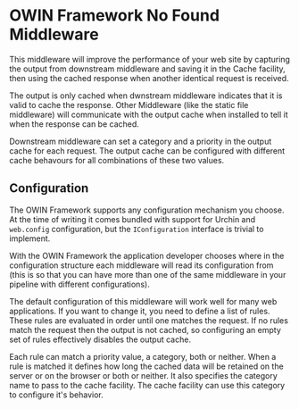 ﻿# OWIN Framework No Found Middleware

This middleware will improve the performance of your web site by capturing the output from
downstream middleware and saving it in the Cache facility, then using the cached response
when another identical request is received.

The output is only cached when dwnstream middleware indicates that it is valid to cache
the response. Other Middleware (like the static file middleware) will communicate with
the output cache when installed to tell it when the response can be cached.

Downstream middleware can set a category and a priority in the output cache for each request.
The output cache can be configured with different cache behavours for all combinations
of these two values.

## Configuration

The OWIN Framework supports any configuration mechanism you choose. At the time of writing 
it comes bundled with support for Urchin and `web.config` configuration, but the 
`IConfiguration` interface is trivial to implement.

With the OWIN Framework the application developer chooses where in the configuration structure
each middleware will read its configuration from (this is so that you can have more than one
of the same middleware in your pipeline with different configurations).

The default configuration of this middleware will work well for many web applications. If you want
to change it, you need to define a list of rules. These rules are evaluated in order until one
matches the request. If no rules match the request then the output is not cached, so configuring
an empty set of rules effectively disables the output cache.

Each rule can match a priority value, a category, both or neither. When a rule is matched it
defines how long the cached data will be retained on the server or on the browser or both
or neither. It also specifies the category name to pass to the cache facility. The cache
facility can use this category to configure it's behavior.